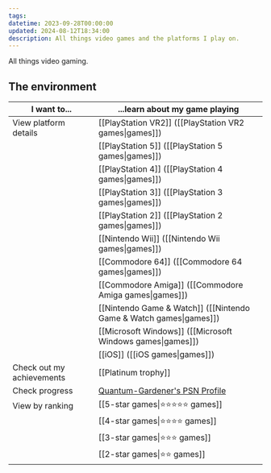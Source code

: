 ```yaml
---
tags: 
datetime: 2023-09-28T00:00:00
updated: 2024-08-12T18:34:00
description: All things video games and the platforms I play on.
---
```

All things video gaming.
## The environment
| I want to...              | ...learn about my game playing                                             |
| ------------------------- | -------------------------------------------------------------------------- |
| View platform details     | [[PlayStation VR2]] ([[PlayStation VR2 games\|games]])                     |
|                           | [[PlayStation 5]] ([[PlayStation 5 games\|games]])                         |
|                           | [[PlayStation 4]] ([[PlayStation 4 games\|games]])                         |
|                           | [[PlayStation 3]] ([[PlayStation 3 games\|games]])                         |
|                           | [[PlayStation 2]] ([[PlayStation 2 games\|games]])                         |
|                           | [[Nintendo Wii]] ([[Nintendo Wii games\|games]])                           |
|                           | [[Commodore 64]] ([[Commodore 64 games\|games]])                           |
|                           | [[Commodore Amiga]] ([[Commodore Amiga games\|games]])                     |
|                           | [[Nintendo Game & Watch]] ([[Nintendo Game & Watch games\|games]])         |
|                           | [[Microsoft Windows]] ([[Microsoft Windows games\|games]])                 |
|                           | [[iOS]] ([[iOS games\|games]])                                             |
| Check out my achievements | [[Platinum trophy]]                                                        |
| Check progress            | [Quantum-Gardener's PSN Profile](https://psnprofiles.com/Quantum-Gardener) |
| View by ranking           | [[5-star games\|⭐️⭐️⭐️⭐️⭐️ games]]                                         |
|                           | [[4-star games\|⭐️⭐️⭐️⭐️ games]]                                           |
|                           | [[3-star games\|⭐️⭐️⭐️ games]]                                             |
|                           | [[2-star games\|⭐️⭐️ games]]                                               |
